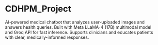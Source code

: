 # CDHPM_Project
AI-powered medical chatbot that analyzes user-uploaded images and answers health queries. Built with Meta LLaMA-4 (17B) multimodal model and Groq API for fast inference. Supports clinicians and educates patients with clear, medically-informed responses.
